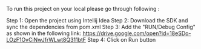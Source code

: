 To run this project on your local please go through following :

Step 1: Open the project using Intellij Idea
Step 2: Download the SDK and sync the dependencies from pom.xml
Step 3: Add the "RUN/Debug Config" as shown in the following link: https://drive.google.com/open?id=18eSDo-LOzF1OvCiNwJfrWLwt8Q311btF
Step 4: Click on Run button
